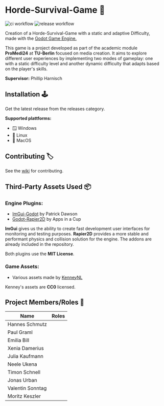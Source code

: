 # Horde-Survival-Game 👾

![ci workflow](https://github.com/ProMedi24-1/HordeSurvivalGame/actions/workflows/export_debug.yml/badge.svg) ![release workflow](https://github.com/ProMedi24-1/HordeSurvivalGame/actions/workflows/export_release.yml/badge.svg)

Creation of a Horde-Survival-Game with a static and adaptive Difficulty, made with the [Godot Game Engine.](https://godotengine.org/)

This game is a project developed as part of the academic module **ProMedi24** at **TU-Berlin** focused on media creation. It aims to explore different user experiences by implementing two modes of gameplay: one with a static difficulty level and another dynamic difficulty that adapts based on the player's skills.

**Supervisor:** Phillip Harnisch

## Installation 🕹️

Get the latest release from the releases category.

**Supported plattforms:**
- 🪟 Windows
- 🐧 Linux
- 🍏 MacOS

## Contributing 🏷️

See the [wiki](https://github.com/ProMedi24-1/HordeSurvivalGame/wiki) for contributing.

## Third-Party Assets Used 📦

### Engine Plugins:
- [ImGui-Godot](https://github.com/pkdawson/imgui-godot) by Patrick Dawson
- [Godot-Rapier2D](https://github.com/appsinacup/godot-rapier-2d) by Apps in a Cup 

**ImGui** gives us the ability to create fast development user interfaces for monitoring and testing purposes. **Rapier2D** provides a more stable and performant physics and collision solution for the engine. The addons are already included in the repository.

Both plugins use the **MIT License**.

### Game Assets:
- Various assets made by [KenneyNL](https://kenney.nl/)

Kenney's assets are **CC0** licensed.

## Project Members/Roles 👤

| Name             | Roles |
| ---------------- | ----- |
| Hannes Schmutz   |       |
| Paul Graml       |       |
| Emilia Bill      |       |
| Xenia Damerius   |       |
| Julia Kaufmann   |       |
| Neele Ukena      |       |
| Timon Schnell    |       |
| Jonas Urban      |       |
| Valentin Sonntag |       |
| Moritz Keszler   |       |
